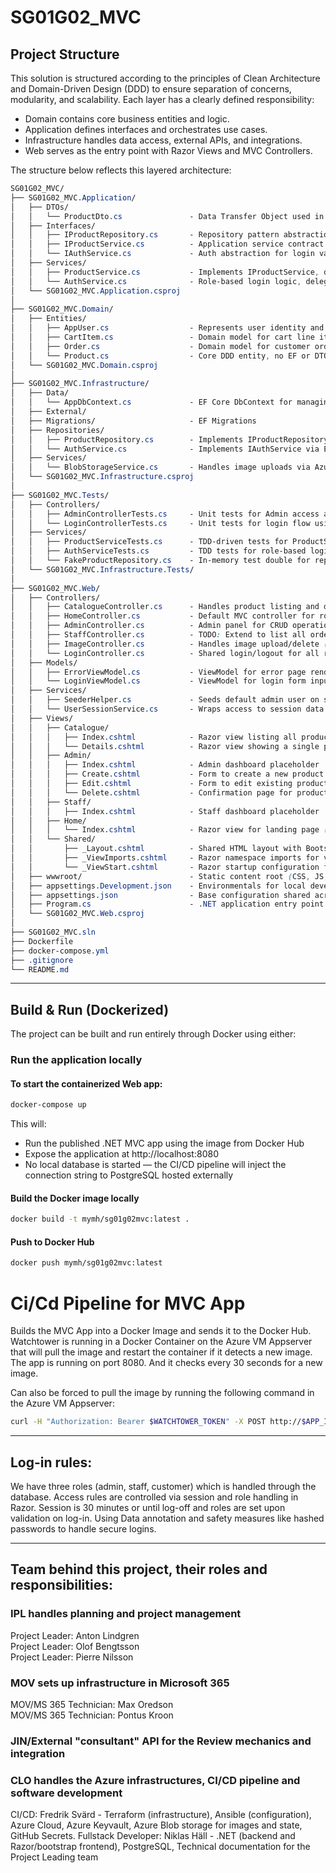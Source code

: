 # SG01G02_MVC

## Project Structure
This solution is structured according to the principles of Clean Architecture and Domain-Driven Design (DDD) to ensure separation of concerns, modularity, and scalability. Each layer has a clearly defined responsibility:  
- Domain contains core business entities and logic.
- Application defines interfaces and orchestrates use cases.
- Infrastructure handles data access, external APIs, and integrations.
- Web serves as the entry point with Razor Views and MVC Controllers.
  
The structure below reflects this layered architecture:
  
```css
SG01G02_MVC/
├── SG01G02_MVC.Application/
│   ├── DTOs/
│   │   └── ProductDto.cs               - Data Transfer Object used in Application and Web layers
│   ├── Interfaces/
│   │   ├── IProductRepository.cs       - Repository pattern abstraction for fetching products (Infrastructure will implement)
│   │   ├── IProductService.cs          - Application service contract defining product-related use cases (used by Web layer)
│   │   └── IAuthService.cs             - Auth abstraction for login validation and session-aware auth
│   ├── Services/
│   │   ├── ProductService.cs           - Implements IProductService, delegates to repository
│   │   └── AuthService.cs              - Role-based login logic, delegates to IUserRepository
│   └── SG01G02_MVC.Application.csproj
│
├── SG01G02_MVC.Domain/
│   ├── Entities/
│   │   ├── AppUser.cs                  - Represents user identity and role (Admin, Staff, etc.)
│   │   ├── CartItem.cs                 - Domain model for cart line item
│   │   ├── Order.cs                    - Domain model for customer order
│   │   └── Product.cs                  - Core DDD entity, no EF or DTO logic
│   └── SG01G02_MVC.Domain.csproj
│
├── SG01G02_MVC.Infrastructure/
│   ├── Data/
│   │   └── AppDbContext.cs             - EF Core DbContext for managing database access
│   ├── External/
│   ├── Migrations/                     - EF Migrations
│   ├── Repositories/
│   │   ├── ProductRepository.cs        - Implements IProductRepository using EF Core
│   │   └── AuthService.cs              - Implements IAuthService via EF (DB) user lookup
│   ├── Services/
│   │   └── BlobStorageService.cs       - Handles image uploads via Azure Blob Storage (stubbed for MVP)
│   └── SG01G02_MVC.Infrastructure.csproj
│
├── SG01G02_MVC.Tests/
│   ├── Controllers/
│   │   ├── AdminControllerTests.cs     - Unit tests for Admin access and redirection logic
│   │   └── LoginControllerTests.cs     - Unit tests for login flow using mock services
│   ├── Services/
│   │   ├── ProductServiceTests.cs      - TDD-driven tests for ProductService
│   │   ├── AuthServiceTests.cs         - TDD tests for role-based login logic
│   │   └── FakeProductRepository.cs    - In-memory test double for repository logic
│   └── SG01G02_MVC.Infrastructure.Tests/
│
├── SG01G02_MVC.Web/
│   ├── Controllers/
│   │   ├── CatalogueController.cs      - Handles product listing and detail views
│   │   ├── HomeController.cs           - Default MVC controller for routing landing page and basic views
│   │   ├── AdminController.cs          - Admin panel for CRUD operations (Index, Create, Edit, Delete)
│   │   ├── StaffController.cs          - TODO: Extend to list all orders (read-only) once OrderService is ready. (Role: Staff only)
│   │   ├── ImageController.cs          - Handles image upload/delete (API)
│   │   └── LoginController.cs          - Shared login/logout for all roles
│   ├── Models/
│   │   ├── ErrorViewModel.cs           - ViewModel for error page rendering // TODO: not used yet
│   │   └── LoginViewModel.cs           - ViewModel for login form input validation
│   ├── Services/
│   │   ├── SeederHelper.cs             - Seeds default admin user on startup (used in Program.cs)
│   │   └── UserSessionService.cs       - Wraps access to session data (role, username)
│   ├── Views/
│   │   ├── Catalogue/
│   │   │   ├── Index.cshtml            - Razor view listing all products
│   │   │   └── Details.cshtml          - Razor view showing a single product
│   │   ├── Admin/
│   │   │   ├── Index.cshtml            - Admin dashboard placeholder
│   │   │   ├── Create.cshtml           - Form to create a new product (TODO)
│   │   │   ├── Edit.cshtml             - Form to edit existing product (TODO)
│   │   │   └── Delete.cshtml           - Confirmation page for product deletion (TODO)
│   │   ├── Staff/
│   │   │   ├── Index.cshtml            - Staff dashboard placeholder
│   │   ├── Home/
│   │   │   └── Index.cshtml            - Razor view for landing page (MVP placeholder)
│   │   └── Shared/
│   │       ├── _Layout.cshtml          - Shared HTML layout with Bootstrap navigation and structure
│   │       ├── _ViewImports.cshtml     - Razor namespace imports for views
│   │       └── _ViewStart.cshtml       - Razor startup configuration for view rendering
│   ├── wwwroot/                        - Static content root (CSS, JS, images)
│   ├── appsettings.Development.json    - Environmentals for local development
│   ├── appsettings.json                - Base configuration shared across environments
│   ├── Program.cs                      - .NET application entry point (configures Web host and services)
│   └── SG01G02_MVC.Web.csproj
│
├── SG01G02_MVC.sln
├── Dockerfile
├── docker-compose.yml
├── .gitignore
└── README.md
```

---

## Build & Run (Dockerized)

The project can be built and run entirely through Docker using either:

### Run the application locally

#### To start the containerized Web app:  
```bash
docker-compose up
```
This will:  
- Run the published .NET MVC app using the image from Docker Hub
- Expose the application at http://localhost:8080
- No local database is started — the CI/CD pipeline will inject the connection string to PostgreSQL hosted externally
  
#### Build the Docker image locally  
```bash
docker build -t mymh/sg01g02mvc:latest .
```
#### Push to Docker Hub  
```bash
docker push mymh/sg01g02mvc:latest
```

# Ci/Cd Pipeline for MVC App
Builds the MVC App into a Docker Image and sends it to the Docker Hub. Watchtower is running in a Docker Container on the Azure VM Appserver that will pull the image and restart the container if it detects a new image. The app is running on port 8080. And it checks every 30 seconds for a new image. 

Can also be forced to pull the image by running the following command in the Azure VM Appserver:
```bash
curl -H "Authorization: Bearer $WATCHTOWER_TOKEN" -X POST http://$APP_IP:8080/v1/update
```

---

## Log-in rules:

We have three roles (admin, staff, customer) which is handled through the database. Access rules are controlled via session and role handling in Razor. Session is 30 minutes or until log-off and roles are set upon validation on log-in. Using Data annotation and safety measures like hashed passwords to handle secure logins.

---

## Team behind this project, their roles and responsibilities:

### IPL handles planning and project management  
Project Leader: Anton Lindgren  
Project Leader: Olof Bengtsson  
Project Leader: Pierre Nilsson  
  
### MOV sets up infrastructure in Microsoft 365  
MOV/MS 365 Technician: Max Oredson  
MOV/MS 365 Technician: Pontus Kroon  
  
### JIN/External "consultant" API for the Review mechanics and integration  
  
### CLO handles the Azure infrastructures, CI/CD pipeline and software development  
CI/CD: Fredrik Svärd - Terraform (infrastructure), Ansible (configuration), Azure Cloud, Azure Keyvault, Azure Blob storage for images and state, GitHub Secrets. 
Fullstack Developer: Niklas Häll - .NET (backend and Razor/bootstrap frontend), PostgreSQL, Technical documentation for the Project Leading team  